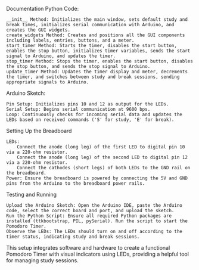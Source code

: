Documentation
Python Code:

    __init__ Method: Initializes the main window, sets default study and break times, initializes serial communication with Arduino, and creates the GUI widgets.
    create_widgets Method: Creates and positions all the GUI components including labels, entries, buttons, and a meter.
    start_timer Method: Starts the timer, disables the start button, enables the stop button, initializes timer variables, sends the start signal to Arduino, and updates the timer.
    stop_timer Method: Stops the timer, enables the start button, disables the stop button, and sends the stop signal to Arduino.
    update_timer Method: Updates the timer display and meter, decrements the timer, and switches between study and break sessions, sending appropriate signals to Arduino.

Arduino Sketch:

    Pin Setup: Initializes pins 10 and 12 as output for the LEDs.
    Serial Setup: Begins serial communication at 9600 bps.
    Loop: Continuously checks for incoming serial data and updates the LEDs based on received commands ('S' for study, 'E' for break).

Setting Up the Breadboard

    LEDs:
        Connect the anode (long leg) of the first LED to digital pin 10 via a 220-ohm resistor.
        Connect the anode (long leg) of the second LED to digital pin 12 via a 220-ohm resistor.
        Connect the cathodes (short legs) of both LEDs to the GND rail on the breadboard.
    Power: Ensure the breadboard is powered by connecting the 5V and GND pins from the Arduino to the breadboard power rails.

Testing and Running

    Upload the Arduino Sketch: Open the Arduino IDE, paste the Arduino code, select the correct board and port, and upload the sketch.
    Run the Python Script: Ensure all required Python packages are installed (ttkbootstrap, PIL, pySerial). Run the script to start the Pomodoro Timer.
    Observe the LEDs: The LEDs should turn on and off according to the timer status, indicating study and break sessions.

This setup integrates software and hardware to create a functional Pomodoro Timer with visual indicators using LEDs, providing a helpful tool for managing study sessions.
